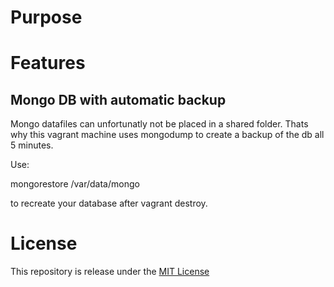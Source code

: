# Purpose

 
# Features

## Mongo DB with automatic backup

Mongo datafiles can unfortunatly not be placed in a shared folder.
Thats why this vagrant machine uses mongodump to create a backup of the db all 5 minutes.

Use:

mongorestore /var/data/mongo

to recreate your database after vagrant destroy.

# License

This repository is release under the [MIT License](http://opensource.org/licenses/MIT)
